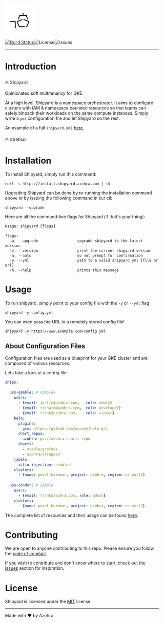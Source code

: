 ![logo](_static/img/logo-black-100px.png)

[![Build Status](https://travis-ci.org/azohra/shipyard.svg?branch=master)](https://travis-ci.org/azohra/shipyard)![License](https://img.shields.io/github/license/azohra/shipyard.svg)![Issues](https://img.shields.io/github/issues/azohra/shipyard.svg)

---

# Introduction

⛵ Shipyard 

Opinionated soft multitenancy for GKE. 

At a high level, Shipyard is a namespace orchestrator. It aims to configure clusters with IAM & namespace bounded resources so that teams can safely binpack their workloads on the same compute instances. Simply write a `yml` configuration file and let Shipyard do the rest.

An example of a full `shipyard.yml` [here](shipyard.yml).

⛵ #SetSail 

# Installation

To install Shipyard, simply run this command:

```console
curl -s https://install.shipyard.azohra.com | sh
```

Upgrading Shipyard can be done by re-running the installation command above or by issuing the following command in our cli:

```console
shipyard --upgrade
```

Here are all the command-line flags for Shipyard (if that's your thing):

```console
Usage: shipyard [flags]

flags:
  -u, --upgrade                  upgrade shipyard to the latest version
  -v, --version                  print the current shipyard version
  -a, --auto                     do not prompt for confirmation
  -y, --yml                      path to a valid shipyard yml [file or url]
  -h, --help                     prints this message
```

# Usage

To run shipyard, simply point to your config file with the `-y` or `--yml` flag

```console
shipyard -y config.yml
```

You can even pass the URL to a remotely stored config file!

```console
shipyard -y https://www.example.com/config.yml
```

## About Configuration Files

Configuration files are used as a blueprint for your GKE cluster and are composed of various resources.

Lets take a look at a config file:

```yaml
ships:

  uss-gamble: # Complex
    users:
      - {email: justin@azohra.com,   role: admin}
      - {email: richard@azohra.com,  role: developer}
      - {email: frank@azohra.com,    role: viewer}
    helm:
      plugins:
        gcs: https://github.com/nouney/helm-gcs
      chart_repos:
        azohra: gs://azohra-charts-repo
      charts:
        - stable/grafana
        - azohra/strapped
    labels:
      istio-injection: enabled
    clusters:
      - {name: pearl-harbour, project: azohra, region: us-east1}
 
  uss-condor: # Simple
    users:
      - {email: frank@azohra.com, role: admin}
    clusters:
      - {name: pearl-harbour, project: azohra, region: us-east1}
```

The complete list of resources and their usage can be found [here](https://docs.shipyard.azohra.com/#/).

# Contributing

We are open to anyone contributing to this repo. Please ensure you follow the [code of conduct](https://github.com/azohra/shipyard/blob/master/CODE_OF_CONDUCT.md).

If you wish to contribute and don't know where to start, check out the [issues](https://github.com/azohra/shipyard/issues)
section for inspiration.

<!-- ### Using the compiler to generate new straps -->

# License

Shipyard is licensed under the [MIT](https://github.com/azohra/shipyard/blob/master/LICENSE) license.

---

Made with :heart: by Azohra